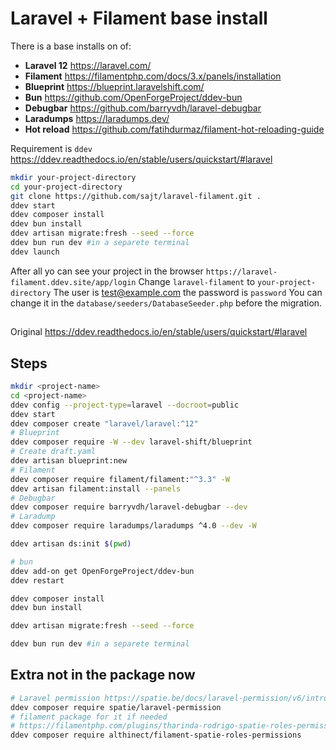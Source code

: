 
# Laravel + Filament base install

There is a base installs on of:

- **Laravel 12** https://laravel.com/
- **Filament** https://filamentphp.com/docs/3.x/panels/installation
- **Blueprint** https://blueprint.laravelshift.com/
- **Bun** https://github.com/OpenForgeProject/ddev-bun
- **Debugbar** https://github.com/barryvdh/laravel-debugbar
- **Laradumps** https://laradumps.dev/
- **Hot reload** https://github.com/fatihdurmaz/filament-hot-reloading-guide


Requirement is `ddev` https://ddev.readthedocs.io/en/stable/users/quickstart/#laravel

```sh
mkdir your-project-directory
cd your-project-directory
git clone https://github.com/sajt/laravel-filament.git .
ddev start
ddev composer install
ddev bun install
ddev artisan migrate:fresh --seed --force
ddev bun run dev #in a separete terminal
ddev launch
```

After all yo can see your project in the browser
`https://laravel-filament.ddev.site/app/login`
Change `laravel-filament` to `your-project-directory`
The user is test@example.com the password is `password`
You can change it in the `database/seeders/DatabaseSeeder.php` before the migration.

##
Original
https://ddev.readthedocs.io/en/stable/users/quickstart/#laravel

## Steps
```bash
mkdir <project-name>
cd <project-name>
ddev config --project-type=laravel --docroot=public
ddev start
ddev composer create "laravel/laravel:^12"
# Blueprint
ddev composer require -W --dev laravel-shift/blueprint
# Create draft.yaml
ddev artisan blueprint:new
# Filament
ddev composer require filament/filament:"^3.3" -W
ddev artisan filament:install --panels
# Debugbar
ddev composer require barryvdh/laravel-debugbar --dev
# Laradump
ddev composer require laradumps/laradumps ^4.0 --dev -W

ddev artisan ds:init $(pwd)

# bun
ddev add-on get OpenForgeProject/ddev-bun
ddev restart

ddev composer install
ddev bun install

ddev artisan migrate:fresh --seed --force

ddev bun run dev #in a separete terminal
```

## Extra not in the package now
```sh
# Laravel permission https://spatie.be/docs/laravel-permission/v6/introduction
ddev composer require spatie/laravel-permission
# filament package for it if needed
# https://filamentphp.com/plugins/tharinda-rodrigo-spatie-roles-permissions
ddev composer require althinect/filament-spatie-roles-permissions
```
